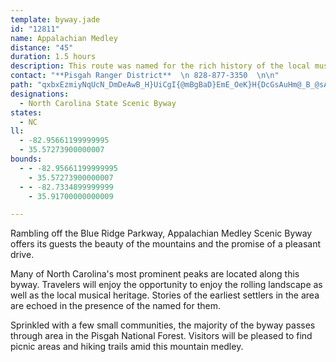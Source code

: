 ```yaml
---
template: byway.jade
id: "12811"
name: Appalachian Medley
distance: "45"
duration: 1.5 hours
description: This route was named for the rich history of the local music and the rise and fall of these beautiful hills.
contact: "**Pisgah Ranger District**  \n 828-877-3350  \n\n"
path: "qxbxEzmiyNqUcN_DmDeAwB_H}UiCgI{@mBgBaD}EmE_OeK}H{DcGsAuHm@_B_@sAq@cBuAgEkGwFsDeAaA_@e@yAqC_BoBsAw@{Dy@uAm@sBeBsD}D}DiBcBUuAIiAPgA^eAv@mEhFwBfBuAx@cD~@mA~@eC~Ey@r@mB`@cPU}CSkCe@mB}@qLaHkJoHsAe@eAMy@@gC\\iFhC{ChAcKl@qCl@iBx@eCxBgPzQiHrHmGvDaFjAoCV}B@qBGgYeCyFYis@yFoEMcCR{I~DmFlCmBr@iVfBeFB{Q_Fy@KaKMkF_@yF{@eLqCmD_@cEPkN~CwIRgSL{@FwBb@gDnBqA^kCb@UQKY_@_Bm@_F?oBReGo@eZgAuHKsC?kA^mFEsGXmIDmEZuHv@yc@ImB_@gBm@eBiBmDSgAAmATiFl@uA`Aq@fBEbBNh@Kd@YXc@X_A@g@i@{CqAsFeDiLWq@g@m@a@]yAm@cBSiAJiAf@eIdH_BhBYr@Ib@BdBZlBAlBI^Ud@i@l@sA`@y@Bo@Yc@e@cBsC_@eAYkAC_DEo@Uy@cHaJSQoAKi@SqCsCuAoB_B}AmByAwAYaBp@OIMyAKSs@EoCy@MOC]v@mADs@Os@}AsDQkANs@Na@TKhCWX_@hAiEL}DTmCEe@GSk@g@cASSQO_ABg@Ze@`BeANS@Sy@kDLu@t@Wr@?nDd@LEDe@N[h@_@n@SfBQZMLo@I_@cBiBiByAmH}CwAyBu@}D}ByEeAYm@F}AdAuAf@sCJeAA}@k@sFgF}@?i@Si@kAs@yDw@yCgAoCkIeGU[OcCyDmDw@aByAy@_Ge@c@SmBmByA_CiDgBUYG_@BSlAiBNg@i@{@c@c@iDSiC@gAj@yD~EoAjAmBXmA`Ao@RiAP_CDiACmD_AyByAmF{FsC{AcC}AmABgC`AiFj@{NfCyADwD^mCEwD{@{AScDO}CJ}DEoBg@wBsAaMeL]{@Ky@oAuKy@mB}@_AmEmDyQaMoB_BcAmA_BmCw@}BeAwF_BcDyAyAiAUmCRgTlEyHfCqIdBi@ZwCjD_EhIuFvCmD`Ca@jCSD_DcBgAcByAqA{GwDk@}@YqAk@s@y@e@{B_@o@JuD`BgAMoA_AmBSeB_@}AR}ExEo@dBy@`DmAlG{@tCSlC?pDUlBOX]LiGl@iAH}Fe@}v@{JaHgAyCWeKyAkJgAuKeB}MgBmAE{OqCyC_AYAYJsAz@m@[Q?qBlB{@`@yBd@eFD_ES}AYmGeDiBg@iBYmAk@_DmCsA}@oAIyALy@E_@mAWsC|BsFfGaHHs@Ee@uOeWuMcUmBwFiCaEo@gE{IuK_A?cAz@gB~B{A~@uEl@WMwAGsE_AiBQsC?o@Mc@m@c@kAUMyC@qBj@_DlBo@t@}@\\eCFyBhAsA~@gBlCoBlAu@XkCKcF_B_AAm@Lq@d@cDbFc@|@qDrJaAxAi@`@g@MsHmGiAk@y@K_@J]RyD`Es@h@{A^qAQsC_BeBmA_@eAEy@SaAgAy@{@Wo@Ds@Xy@v@oAl@mA?oAWu@DwE`BgDj@i@Mu@s@kIsLk@[y@Es@Xc@t@AjA^fB?v@]~@eBtBYbA?l@HjA`@rA`BxAf@t@zAbDJ`@?f@Ol@}@pAeAj@cBrA_Bd@cB?}@]q@m@qAaC{B}B]s@Om@UsBDk@|@cEN}DOaA]e@iC_CiAU_CQa@?w@XwB`BUYCUn@mBBw@c@_COuCUk@s@Ms@Rq@f@cAPyCYmB_AiA_@]SQ_@}@sDuA_Bo@g@m@Q}@XeBfCcEjCw@Dq@YSY?YECDs@NYn@_@\\_@N_@Ds@e@{C_@o@cAa@m@?oBd@YEOe@h@yAEs@SYsAe@e@s@Oq@@[f@k@~As@r@s@Hm@CeAHc@T[lAk@Tu@BcAIYcAm@_BqC}AuAs@?iA~AuA`@c@VoAlBcAJy@RuA]c@Rs@bAU@SMq@aBc@_@oAm@c@C_@^_@~COPYKm@q@{@Ks@Ps@z@QHW@eAU}DNy@Ei@Y}BgCQMmASUWCSRm@rAeCPq@Fu@c@gDHsAGw@O_@QKi@BgB`AoAV[f@Y~@iAx@aBzDQlBUv@aB~Ay@rB[LoBFc@Pe@d@m@rDoB~Cc@nCORUBSQCM[yD?m@b@yBCs@[s@a@_@u@c@eBU}DKmDl@cBAOQHeACm@c@g@e@EmBf@_CRi@\\oBlDOJc@KCs@v@mI?YOq@sAgAyBqFIoAXmDCYKQWGaBLqBz@_@BuAk@y@GYFORYpA_@DYc@YgAk@_@y@SmByDc@a@{@_@qDYsGeAiAXo@~@wAfDs@^cCEyGa@oAYa@q@Gm@V_CKqCBgCCuDN}EO}@Ui@y@m@wAe@{AQwCVk@MwBcAsBqIe@qA}DgB}AMmFHoDaAmEg@q@_@HmCbAkDX{BCq@a@aByA_AuFjAyEtCcBrAmBjCuARcFeCc@e@iCiHoIaWUoBEk@XaLDmFhAuEHq@?mA]_EVgCtC{M|CyFnCuDbByCVgAJ_ABmFj@aEAcBSgBe@mAiAqA}@m@aEAkBWmAm@oCaCwHwBqG{DgJmBgBw@aKaKiCuAiCe@mAk@iD_CkMmMoGuFoGgHs@_BsAcLeAaGcAwCo@{AsB_D{FuH_DeHyBcI}@mEyAeKyDcd@m@kF[gBi@_BwFiLYkAOaBCs@v@mTHsAPmAl@gBj@eApEeE~@oAx@_CNsAHiB@e]B{@^gDzLmA`Bq@ZaA?e@_@_A]W_Do@u@]Ya@Mq@Fy@Vy@VYjCy@vDXl@Ch@y@Du@YeCNaAb@k@x@]rAgA~CeAx@yAh@g@^Qt@BfAx@d@Pb@@~Am@vBQ`@YR[Hk@S_CLq@Te@d@a@rBy@bC_@vC~@hCRdC?~KY`I_@lG~AjGxCxCp@rFb@xCBfCcApGkHh@e@xGiAhBuAp@mAd@wAH_BMaEByBj@{BlAwAjMiHl@k@x@qAbB}DnEuHd@w@|@g@n@EbBFlEjB~B?|B_@lCw@rDyClDiDrD_BlCy@jKeBvEmAlFsCxAm@~A_@~BKlCk@bDa@vBTxBd@bDvBrAl@hESbEd@rL@bDJtAd@pExBxBr@lCZxBJ|Kg@zET|CB`Jt@zCDfDm@"
designations: 
  - North Carolina State Scenic Byway
states: 
  - NC
ll: 
  - -82.95661199999995
  - 35.57273900000007
bounds: 
  - - -82.95661199999995
    - 35.57273900000007
  - - -82.7334899999999
    - 35.91700000000009

---
```


<p>Rambling off the Blue Ridge Parkway, Appalachian Medley Scenic
Byway offers its guests the beauty of the mountains and the promise
of a pleasant drive.</p>
<p>Many of North Carolina's most prominent peaks are located along
this byway. Travelers will enjoy the opportunity to enjoy the
rolling landscape as well as the local musical heritage. Stories of
the earliest settlers in the area are echoed in the presence of the
named for them.</p>
<p>Sprinkled with a few small communities, the majority of the
byway passes through area in the Pisgah National Forest. Visitors
will be pleased to find picnic areas and hiking trails amid this
mountain medley.</p>
